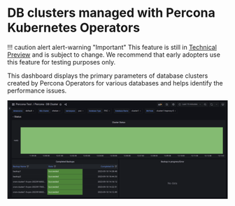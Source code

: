 # DB clusters managed with Percona Kubernetes Operators
 

!!! caution alert alert-warning "Important"
    This feature is still in [Technical Preview](../../reference/glossary.md#technical-preview) and is subject to change. We recommend that early adopters use this feature for testing purposes only.


This dashboard displays the primary parameters of database clusters created by Percona Operators for various databases and helps identify the performance issues.

![!image](../../images/PMM_DB_clusters_managed_percona_kubernetes_operators.png)


